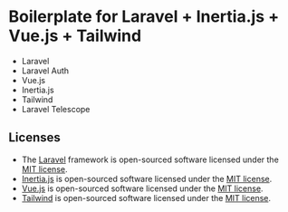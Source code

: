 # Boilerplate for Laravel + Inertia.js + Vue.js + Tailwind

- Laravel
- Laravel Auth
- Vue.js
- Inertia.js
- Tailwind
- Laravel Telescope

## Licenses

- The [Laravel](https://laravel.com/) framework is open-sourced software licensed under the [MIT license](https://opensource.org/licenses/MIT).
- [Inertia.js](https://inertiajs.com/) is open-sourced software licensed under the [MIT license](https://opensource.org/licenses/MIT).
- [Vue.js](https://vuejs.org/) is open-sourced software licensed under the [MIT license](https://opensource.org/licenses/MIT).
- [Tailwind](https://tailwindcss.com/) is open-sourced software licensed under the [MIT license](https://opensource.org/licenses/MIT).
